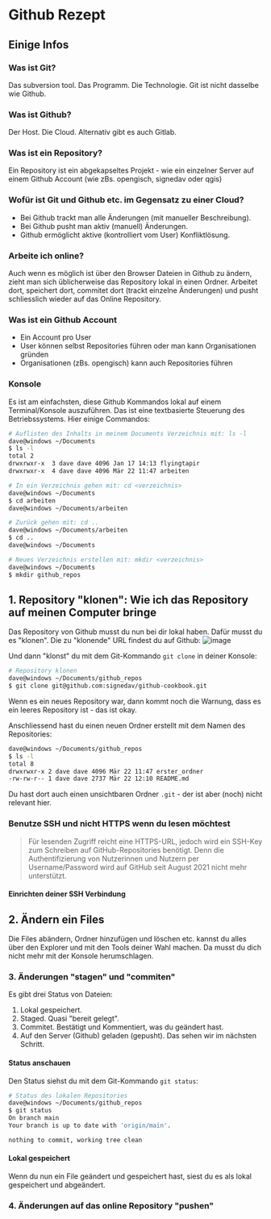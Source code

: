 # Github Rezept

## Einige Infos
### Was ist Git?
Das subversion tool. Das Programm. Die Technologie. Git ist nicht dasselbe wie Github.
### Was ist Github?
Der Host. Die Cloud. Alternativ gibt es auch Gitlab.
### Was ist ein Repository?
Ein Repository ist ein abgekapseltes Projekt - wie ein einzelner Server auf einem Github Account (wie zBs. opengisch, signedav oder qgis)
### Wofür ist Git und Github etc. im Gegensatz zu einer Cloud?
- Bei Github trackt man alle Änderungen (mit manueller Beschreibung).
- Bei Github pusht man aktiv (manuell) Änderungen.
- Github ermöglicht aktive (kontrolliert vom User) Konfliktlösung.
### Arbeite ich online?
Auch wenn es möglich ist über den Browser Dateien in Github zu ändern, zieht man sich üblicherweise das Repository lokal in einen Ordner. Arbeitet dort, speichert dort, commitet dort (trackt einzelne Änderungen) und pusht schliesslich wieder auf das Online Repository.
### Was ist ein Github Account 
- Ein Account pro User
- User können selbst Repositories führen oder man kann Organisationen gründen
- Organisationen (zBs. opengisch) kann auch Repositories führen
### Konsole 
Es ist am einfachsten, diese Github Kommandos lokal auf einem Terminal/Konsole auszuführen. Das ist eine textbasierte Steuerung des Betriebssystems. Hier einige Commandos:

```bash
# Auflisten des Inhalts in meinem Documents Verzeichnis mit: ls -l
dave@windows ~/Documents
$ ls -l
total 2
drwxrwxr-x  3 dave dave 4096 Jan 17 14:13 flyingtapir
drwxrwxr-x  4 dave dave 4096 Mär 22 11:47 arbeiten

# In ein Verzeichnis gehen mit: cd <verzeichnis>
dave@windows ~/Documents
$ cd arbeiten
dave@windows ~/Documents/arbeiten

# Zurück gehen mit: cd ..
dave@windows ~/Documents/arbeiten
$ cd ..
dave@windows ~/Documents

# Neues Verzeichnis erstellen mit: mkdir <verzeichnis>
dave@windows ~/Documents
$ mkdir github_repos
```

## 1. Repository "klonen": Wie ich das Repository auf meinen Computer bringe

Das Repository von Github musst du nun bei dir lokal haben. Dafür musst du es "klonen". Die zu "klonende" URL findest du auf Github:
![image](https://user-images.githubusercontent.com/28384354/226886694-632c1fb5-c307-4bd6-a2e0-c729f93cb413.png)


Und dann "klonst" du mit dem Git-Kommando `git clone` in deiner Konsole:

```bash
# Repository klonen
dave@windows ~/Documents/github_repos
$ git clone git@github.com:signedav/github-cookbook.git
```

Wenn es ein neues Repository war, dann kommt noch die Warnung, dass es ein leeres Repository ist - das ist okay.

Anschliessend hast du einen neuen Ordner erstellt mit dem Namen des Repositories:
```bash
dave@windows ~/Documents/github_repos
$ ls -l
total 8
drwxrwxr-x 2 dave dave 4096 Mär 22 11:47 erster_ordner
-rw-rw-r-- 1 dave dave 2737 Mär 22 12:10 README.md
```

Du hast dort auch einen unsichtbaren Ordner `.git` - der ist aber (noch) nicht relevant hier.

### Benutze SSH und nicht HTTPS wenn du lesen möchtest

> Für lesenden Zugriff reicht eine HTTPS-URL, jedoch wird ein SSH-Key zum Schreiben auf GitHub-Repositories benötigt. Denn die Authentifizierung von Nutzerinnen und Nutzern per Username/Password wird auf GitHub seit August 2021 nicht mehr unterstützt.

#### Einrichten deiner SSH Verbindung

## 2. Ändern ein Files

Die Files abändern, Ordner hinzufügen und löschen etc. kannst du alles über den Explorer und mit den Tools deiner Wahl machen. Da musst du dich nicht mehr mit der Konsole herumschlagen.

### 3. Änderungen "stagen" und "commiten"

Es gibt drei Status von Dateien:
1. Lokal gespeichert.
2. Staged. Quasi "bereit gelegt".
3. Commitet. Bestätigt und Kommentiert, was du geändert hast.
4. Auf den Server (Github) geladen (gepusht). Das sehen wir im nächsten Schritt.

#### Status anschauen
Den Status siehst du mit dem Git-Kommando `git status`:
```bash
# Status des lokalen Repositories
dave@windows ~/Documents/github_repos
$ git status
On branch main
Your branch is up to date with 'origin/main'.

nothing to commit, working tree clean
```

#### Lokal gespeichert
Wenn du nun ein File geändert und gespeichert hast, siest du es als lokal gespeichert und abgeändert.




### 4. Änderungen auf das online Repository "pushen"